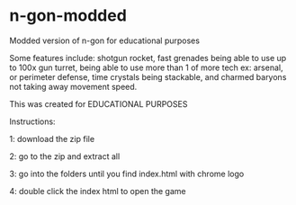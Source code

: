 # n-gon-modded
Modded version of n-gon for educational purposes

Some features include: shotgun rocket, fast grenades
being able to use up to 100x gun turret, being able to use more than 1 of more tech ex: arsenal, or perimeter defense, time crystals being stackable, and charmed baryons not taking away movement speed.

This was created for EDUCATIONAL PURPOSES

Instructions:

1: download the zip file

2: go to the zip and extract all 

3: go into the folders until you find index.html with chrome logo

4: double click the index html to open the game
